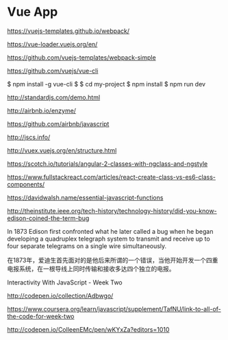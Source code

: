 # Vue App


https://vuejs-templates.github.io/webpack/

https://vue-loader.vuejs.org/en/

https://github.com/vuejs-templates/webpack-simple

https://github.com/vuejs/vue-cli


$ npm install -g vue-cli
$ 
$ cd my-project
$ npm install
$ npm run dev



http://standardjs.com/demo.html

http://airbnb.io/enzyme/

https://github.com/airbnb/javascript

http://jscs.info/

http://vuex.vuejs.org/en/structure.html




https://scotch.io/tutorials/angular-2-classes-with-ngclass-and-ngstyle

https://www.fullstackreact.com/articles/react-create-class-vs-es6-class-components/


https://davidwalsh.name/essential-javascript-functions


http://theinstitute.ieee.org/tech-history/technology-history/did-you-know-edison-coined-the-term-bug


In 1873 Edison first confronted what he later called a bug when he began developing a quadruplex telegraph system to transmit and receive up to four separate telegrams on a single wire simultaneously.

在1873年，爱迪生首先面对的是他后来所谓的一个错误，当他开始开发一个四重电报系统，在一根导线上同时传输和接收多达四个独立的电报。





Interactivity With JavaScript - Week Two


http://codepen.io/collection/Adbwgo/

https://www.coursera.org/learn/javascript/supplement/TafNU/link-to-all-of-the-code-for-week-two


http://codepen.io/ColleenEMc/pen/wKYxZa?editors=1010
















